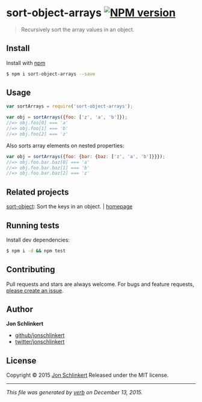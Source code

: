 # sort-object-arrays [![NPM version](https://img.shields.io/npm/v/sort-object-arrays.svg)](https://www.npmjs.com/package/sort-object-arrays)

> Recursively sort the array values in an object.

## Install

Install with [npm](https://www.npmjs.com/)

```sh
$ npm i sort-object-arrays --save
```

## Usage

```js
var sortArrays = require('sort-object-arrays');

var obj = sortArrays({foo: ['z', 'a', 'b']});
//=> obj.foo[0] === 'a'
//=> obj.foo[1] === 'b'
//=> obj.foo[2] === 'z'
```

Also sorts array elements on nested properties:

```js
var obj = sortArrays({foo: {bar: {baz: ['z', 'a', 'b']}}});
//=> obj.foo.bar.baz[0] === 'a'
//=> obj.foo.bar.baz[1] === 'b'
//=> obj.foo.bar.baz[2] === 'z'
```

## Related projects

[sort-object](https://www.npmjs.com/package/sort-object): Sort the keys in an object. | [homepage](https://github.com/doowb/sort-object)

## Running tests

Install dev dependencies:

```sh
$ npm i -d && npm test
```

## Contributing

Pull requests and stars are always welcome. For bugs and feature requests, [please create an issue](https://github.com/jonschlinkert/sort-object-arrays/issues/new).

## Author

**Jon Schlinkert**

* [github/jonschlinkert](https://github.com/jonschlinkert)
* [twitter/jonschlinkert](http://twitter.com/jonschlinkert)

## License

Copyright © 2015 [Jon Schlinkert](https://github.com/jonschlinkert)
Released under the MIT license.

***

_This file was generated by [verb](https://github.com/verbose/verb) on December 13, 2015._